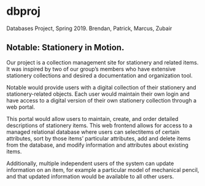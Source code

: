 # dbproj
Databases Project, Spring 2019. Brendan, Patrick, Marcus, Zubair

## Notable: Stationery in Motion. 

Our project is a collection management site for stationery and related items.
It was inspired by two of our group’s members who have extensive stationery collections and desired a documentation and organization tool.

Notable would provide users with a digital collection of their stationery and stationery-related objects. Each user would maintain their own login and have access to a digital version of their own
stationery collection through a web portal.

This portal would allow users to maintain, create, and order detailed descriptions of stationery items.
This web frontend allows for access to a managed relational database where users can selectitems of certain attributes, sort by those items’ particular attributes, add and delete items from the
database, and modify information and attributes about existing items.

Additionally, multiple independent users of the system can update information on an item, for example a particular model of mechanical pencil, and that updated information would be available to all
other users.
